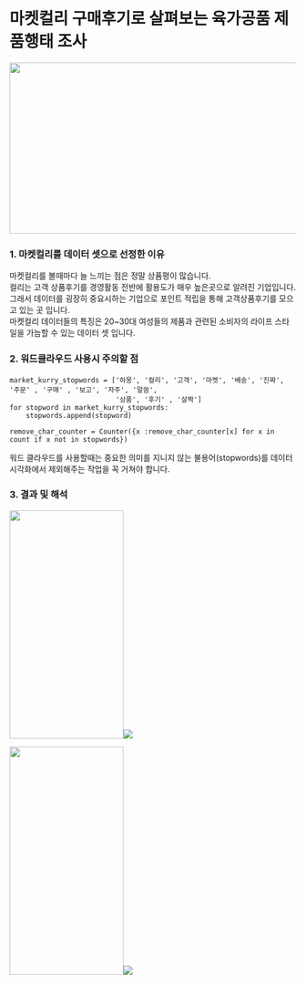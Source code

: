 # 마켓컬리 구매후기로 살펴보는 육가공품 제품행태 조사
<img src="https://user-images.githubusercontent.com/71205453/110089117-0f1f0b00-7dd9-11eb-8238-33760918078b.png"  width="600" height="300">   

### 1. 마켓컬리를 데이터 셋으로 선정한 이유
마켓컬리를 볼때마다 늘 느끼는 점은 정말 상품평이 많습니다.   
컬리는 고객 상품후기를 경영활동 전반에 활용도가 매우 높은곳으로 알려진 기업입니다.   
그래서 데이터를 굉장히 중요시하는 기업으로 포인트 적립을 통해 고객상품후기를 모으고 있는 곳 입니다.   
마켓컬리 데이터들의 특징은 20~30대 여성들의 제품과 관련된 소비자의 라이프 스타일을 가늠할 수 있는 데이터 셋 입니다.

### 2. 워드클라우드 사용시 주의할 점
<pre><code>market_kurry_stopwords = ['하몽', '컬리', '고객', '마켓', '배송', '진짜', '주문' , '구매' , '보고', '자주', '말씀',
                          '상품', '후기' , '살짝']
for stopword in market_kurry_stopwords:
    stopwords.append(stopword)
    
remove_char_counter = Counter({x :remove_char_counter[x] for x in count if x not in stopwords})</code></pre>   

워드 클라우드를 사용할때는 중요한 의미를 지니지 않는 불용어(stopwords)를 데이터 시각화에서 제외해주는 작업을 꼭 거쳐야 합니다.   

### 3. 결과 및 해석
<img src="https://user-images.githubusercontent.com/71205453/110096556-5ad5b280-7de1-11eb-885a-6ce67160bbc6.png" width="200" height="400"><img src="https://user-images.githubusercontent.com/71205453/110095946-c408f600-7de0-11eb-9050-53babdc6fe2f.png">

<img src="https://user-images.githubusercontent.com/71205453/110096899-c3249400-7de1-11eb-83d3-4e8fe56fb01f.png" width="200" height="400"><img src="https://user-images.githubusercontent.com/71205453/110096274-164a1700-7de1-11eb-9481-03472b99f4bf.png">
